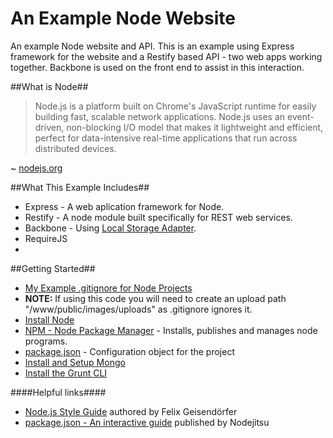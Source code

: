An Example Node Website
====

An example Node website and API. This is an example using Express framework for the website and a Restify based API - two web apps working together. Backbone is used on the front end to assist in this interaction.

##What is Node##

> Node.js is a platform built on Chrome's JavaScript runtime for easily building fast, scalable network applications. Node.js uses an event-driven, non-blocking I/O model that makes it lightweight and efficient, perfect for data-intensive real-time applications that run across distributed devices.

~ [nodejs.org](http://nodejs.org/ "nodejs.org")

##What This Example Includes##

* Express - A web aplication framework for Node.
* Restify - A node module built specifically for REST web services.
* Backbone - Using [Local Storage Adapter](https://github.com/jeromegn/Backbone.localStorage "Local Storage Adapter").
* RequireJS
*

##Getting Started##

*	[My Example .gitignore for Node Projects](.gitignore "Example .gitignore for Node Projects")
* **NOTE:** If using this code you will need to create an upload path "/www/public/images/uploads" as .gitignore ignores it.
*	[Install Node](http://nodejs.org/download/ "Install Node")
*	[NPM - Node Package Manager](https://www.npmjs.org "NPM - Node Package Manager") - Installs, publishes and manages node programs.
*	[package.json](https://www.npmjs.org/doc/json.html "package.json") - Configuration object for the project
*	[Install and Setup Mongo](http://docs.mongodb.org/manual/installation/ "Install and Setup Mongo")
*	[Install the Grunt CLI](http://gruntjs.com/getting-started "Grunt | Getting Started")

####Helpful links####

*	[Node.js Style Guide](https://github.com/felixge/node-style-guide "Node.js Style Guide") authored by Felix Geisendörfer
*	[package.json - An interactive guide](http://package.json.nodejitsu.com "package.json - An interactive guide") published by Nodejitsu
